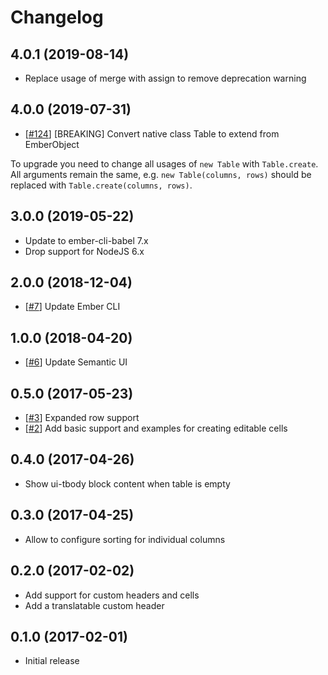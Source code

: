 # Changelog

## 4.0.1 (2019-08-14)

* Replace usage of merge with assign to remove deprecation warning

## 4.0.0 (2019-07-31)

* [[#124](https://github.com/quantosobra/ember-semantic-ui-table/pull/124)] [BREAKING] Convert native class Table to extend from EmberObject

To upgrade you need to change all usages of `new Table` with `Table.create`. All arguments remain the same, e.g. `new Table(columns, rows)` should be replaced with `Table.create(columns, rows)`.

## 3.0.0 (2019-05-22)

* Update to ember-cli-babel 7.x
* Drop support for NodeJS 6.x

## 2.0.0 (2018-12-04)

* [[#7](https://github.com/quantosobra/ember-semantic-ui-table/pull/7)] Update Ember CLI

## 1.0.0 (2018-04-20)

* [[#6](https://github.com/quantosobra/ember-semantic-ui-table/pull/6)] Update Semantic UI

## 0.5.0 (2017-05-23)

* [[#3](https://github.com/quantosobra/ember-semantic-ui-table/pull/3)] Expanded row support
* [[#2](https://github.com/quantosobra/ember-semantic-ui-table/pull/2)] Add basic support and examples for creating editable cells

## 0.4.0 (2017-04-26)

* Show ui-tbody block content when table is empty

## 0.3.0 (2017-04-25)

* Allow to configure sorting for individual columns

## 0.2.0 (2017-02-02)

* Add support for custom headers and cells
* Add a translatable custom header

## 0.1.0 (2017-02-01)

* Initial release
